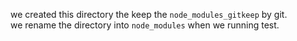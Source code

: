 we created this directory the keep the `node_modules_gitkeep` by git.  
we rename the directory into `node_modules` when we running test.